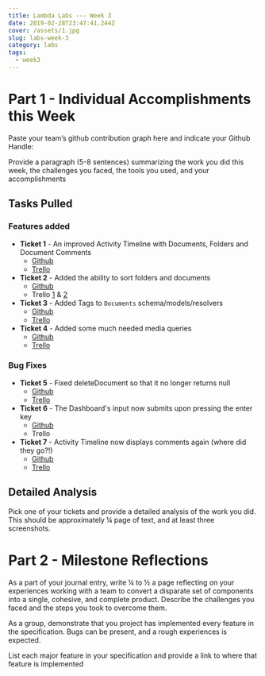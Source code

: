 ```yaml
---
title: Lambda Labs --- Week 3
date: 2019-02-28T23:47:41.244Z
cover: /assets/1.jpg
slug: labs-week-3
category: labs
tags:
  - week3
---
```

# Part 1 - Individual Accomplishments this Week

Paste your team’s github contribution graph here and indicate your Github Handle:

Provide a paragraph (5-8 sentences) summarizing the work you did this week, the challenges you faced, the tools you used, and your accomplishments

## Tasks Pulled

### Features added

* **Ticket 1** - An improved Activity Timeline with Documents, Folders and Document Comments
  * [Github](https://github.com/Lambda-School-Labs/labs-team-home/pull/333)
  * [Trello](https://trello.com/c/VsBjgQlW/67-update-activity-timeline-so-that-it-displays-newly-created-documents-folders-and-document-comments)
* **Ticket 2** - Added the ability to sort folders and documents
  * [Github](https://github.com/Lambda-School-Labs/labs-team-home/pull/334)
  * Trello [1](https://trello.com/c/fZmYAlED/70-document-sort-function) & [2](https://trello.com/c/iJPU7cOM/71-folder-sort-function)
* **Ticket 3** - Added Tags to `Documents` schema/models/resolvers
  * [Github](https://github.com/Lambda-School-Labs/labs-team-home/pull/339)
  * [Trello](https://trello.com/c/0MTJHw4M/80-added-tags-to-documents)
* **Ticket 4** - Added some much needed media queries
  * [Github](https://github.com/Lambda-School-Labs/labs-team-home/pull/347)
  * [Trello](https://trello.com/c/2fUTLsv2/49-look-at-and-standardize-styling-for-front-end)

### Bug Fixes

* **Ticket 5** - Fixed deleteDocument so that it no longer returns null
  * [Github](https://github.com/Lambda-School-Labs/labs-team-home/pull/322)
  * [Trello](https://trello.com/c/9QXwgEQh/68-deletedocuments-mutation-returns-null-when-invoked)
* **Ticket 6** - The Dashboard's input now submits upon pressing the enter key
  * [Github](https://github.com/Lambda-School-Labs/labs-team-home/pull/323)
  * Trello
* **Ticket 7** - Activity Timeline now displays comments again (where did they go?!)
  * [Github](https://github.com/Lambda-School-Labs/labs-team-home/pull/352)
  * [Trello](https://trello.com/c/EINzskiw/82-activity-timeline-does-not-show-comments-anymore-only-folders-documents-messages)

## Detailed Analysis

Pick one of your tickets and provide a detailed analysis of the work you did.  This should be approximately ¼ page of text, and at least three screenshots.

# Part 2 - Milestone Reflections

As a part of your journal entry, write ¼ to ½ a page reflecting on your experiences working with a team to convert a disparate set of components into a single, cohesive, and complete product. Describe the challenges you faced and the steps you took to overcome them.



As a group, demonstrate that you project has implemented every feature in the specification. Bugs can be present, and a rough experiences is expected.



List each major feature in your specification and provide a link to where that feature is implemented
